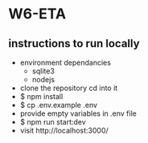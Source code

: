 # W6-ETA

## instructions to run locally
- environment dependancies
  - sqlite3
  - nodejs
- clone the repository cd into it
- $ npm install
- $ cp .env.example .env
- provide empty variables in .env file
- $ npm run start:dev
- visit http://localhost:3000/

